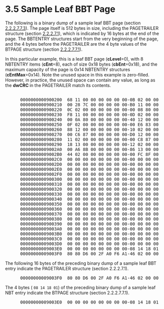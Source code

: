 <html dir="LTR" xmlns:mshelp="http://msdn.microsoft.com/mshelp" xmlns:ddue="http://ddue.schemas.microsoft.com/authoring/2003/5" xmlns:xlink="http://www.w3.org/1999/xlink" xmlns:tool="http://www.microsoft.com/tooltip">
    <head>
        <meta http-equiv="Content-Type" content="text/html; CHARSET=utf-8"></meta>
        <meta name="save" content="history"></meta>
        <title>3.5 Sample Leaf BBT Page</title>
        <xml>
            <mshelp:toctitle title="3.5 Sample Leaf BBT Page"></mshelp:toctitle>
            <mshelp:rltitle title="[MS-PST]: Sample Leaf BBT Page"></mshelp:rltitle>
            <mshelp:keyword index="A" term="17939c1c-325e-4bb1-8e03-20b0fbc8bf0c"></mshelp:keyword>
            <mshelp:attr name="DCSext.ContentType" value="open specification"></mshelp:attr>
            <mshelp:attr name="AssetID" value="17939c1c-325e-4bb1-8e03-20b0fbc8bf0c"></mshelp:attr>
            <mshelp:attr name="TopicType" value="kbRef"></mshelp:attr>
            <mshelp:attr name="DCSext.Title" value="[MS-PST]: Sample Leaf BBT Page" />
        </xml>
    </head>
    <body>
        <div id="header">
            <h1 class="heading">3.5 Sample Leaf BBT Page</h1>
        </div>
        <div id="mainSection">
            <div id="mainBody">
                <div id="allHistory" class="saveHistory"></div>
                <div id="sectionSection0" class="section" name="collapseableSection">
                    

<p>The following is a binary dump of a sample leaf BBT page
(section <a href="53a4b926-8ac4-45c9-9c6d-8358d951dbcd.md">2.2.2.7.7.3</a>).
The page itself is 512 bytes in size, including the PAGETRAILER structure
(section <a href="f4ccb38a-930a-4db4-98df-a69c195926ba.md">2.2.2.7.1</a>),
which is indicated by 16 bytes at the end of the page. The BBTENTRY structures
start from the very beginning of the page, and the 4 bytes before the
PAGETRAILER are the 4 byte values of the BTPAGE structure (section <a href="4f0cd8e7-c2d0-4975-90a4-d417cfca77f8.md">2.2.2.7.7.1</a>).</p>

<p>In this particular example, this is a leaf BBT page (<b>cLevel</b>=0),
with 8 NBTENTRY items (<b>cEnt</b>=8), each of size 0x18 bytes (<b>cbEnt</b>=0x18),
and the maximum capacity of the page is 0x14 NBTENTRY structures (<b>cEntMax</b>=0x14).
Note the unused space in this example is zero-filled. However, in practice, the
unused space can contain any value, as long as the <b>dwCRC </b>in the
PAGETRAILER match its contents.</p>

<dl>
<dd>
<div><pre>  
 0000000000900200  68 11 00 00 00 00 00 00-0B 02 00 00 00 00 00 00  *h...............*
 0000000000900210  00 28 7C 00 00 00 00 00-B0 11 00 00 00 00 00 00  *.(|.............*
 0000000000900220  0C 02 00 00 00 00 00 00-00 08 80 00 00 00 00 00  *................*
 0000000000900230  F8 11 00 00 00 00 00 00-0D 02 00 00 00 00 00 00  *................*
 0000000000900240  00 0A 80 00 00 00 00 00-40 12 00 00 00 00 00 00  *........@.......*
 0000000000900250  0F 02 00 00 00 00 00 00-00 E6 83 00 00 00 00 00  *................*
 0000000000900260  88 12 00 00 00 00 00 00-10 02 00 00 00 00 00 00  *................*
 0000000000900270  00 C6 87 00 00 00 00 00-D0 12 00 00 00 00 00 00  *................*
 0000000000900280  11 02 00 00 00 00 00 00-00 C8 87 00 00 00 00 00  *................*
 0000000000900290  18 13 00 00 00 00 00 00-12 02 00 00 00 00 00 00  *................*
 00000000009002A0  00 A6 8B 00 00 00 00 00-86 13 00 00 00 00 00 00  *................*
 00000000009002B0  44 02 00 00 00 00 00 00-00 FC 8F 00 00 00 00 00  *D...............*
 00000000009002C0  00 00 00 00 00 00 00 00-00 00 00 00 00 00 00 00  *................*
 00000000009002D0  00 00 00 00 00 00 00 00-00 00 00 00 00 00 00 00  *................*
 00000000009002E0  00 00 00 00 00 00 00 00-00 00 00 00 00 00 00 00  *................*
 00000000009002F0  00 00 00 00 00 00 00 00-00 00 00 00 00 00 00 00  *................*
 0000000000900300  00 00 00 00 00 00 00 00-00 00 00 00 00 00 00 00  *................*
 0000000000900310  00 00 00 00 00 00 00 00-00 00 00 00 00 00 00 00  *................*
 0000000000900320  00 00 00 00 00 00 00 00-00 00 00 00 00 00 00 00  *................*
 0000000000900330  00 00 00 00 00 00 00 00-00 00 00 00 00 00 00 00  *................*
 0000000000900340  00 00 00 00 00 00 00 00-00 00 00 00 00 00 00 00  *................*
 0000000000900350  00 00 00 00 00 00 00 00-00 00 00 00 00 00 00 00  *................*
 0000000000900360  00 00 00 00 00 00 00 00-00 00 00 00 00 00 00 00  *................*
 0000000000900370  00 00 00 00 00 00 00 00-00 00 00 00 00 00 00 00  *................*
 0000000000900380  00 00 00 00 00 00 00 00-00 00 00 00 00 00 00 00  *................*
 0000000000900390  00 00 00 00 00 00 00 00-00 00 00 00 00 00 00 00  *................*
 00000000009003A0  00 00 00 00 00 00 00 00-00 00 00 00 00 00 00 00  *................*
 00000000009003B0  00 00 00 00 00 00 00 00-00 00 00 00 00 00 00 00  *................*
 00000000009003C0  00 00 00 00 00 00 00 00-00 00 00 00 00 00 00 00  *................*
 00000000009003D0  00 00 00 00 00 00 00 00-00 00 00 00 00 00 00 00  *................*
 00000000009003E0  00 00 00 00 00 00 00 00-08 14 18 01 00 00 00 00  *................*
 00000000009003F0  80 80 D6 00 2F A0 F6 A1-46 02 00 00 00 00 00 00  *..../...F.......*
</pre></div>
</dd></dl>

<p>The following 16 bytes of the preceding binary dump of a
sample leaf BBT entry indicate the PAGETRAILER structure (section 2.2.2.7.1).</p>

<dl>
<dd>
<div><pre> 00000000009003F0  80 80 D6 00 2F A0 F6 A1-46 02 00 00 00 00 00 00  *..../...F.......*
</pre></div>
</dd></dl>

<p>The 4 bytes ( <code>08 14 18 01</code>) of
the preceding binary dump of a sample leaf NBT entry indicate the BTPAGE
structure (section 2.2.2.7.7.1).</p>

<dl>
<dd>
<div><pre> 00000000009003E0  00 00 00 00 00 00 00 00-08 14 18 01 00 00 00 00  *................*
</pre></div>
</dd>
<dd>
<div><pre> 
</pre></div>
</dd></dl>
                </div>
            </div>
        </div>
    </body>
</html>